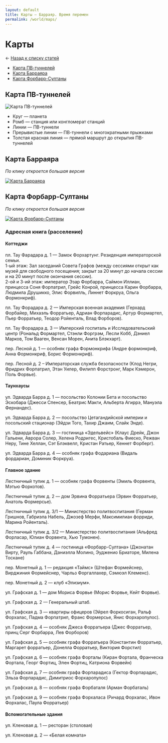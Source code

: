 ```yaml
---
layout: default
title: Карты — Барраяр. Время перемен
permalink: /world/maps/
---
```


# Карты

&larr; [Назад к списку статей](/world/)

- [Карта ПВ-туннелей](/world/maps/#section-1)
- [Карта Барраяра](/world/maps/#section-2)
- [Карта Форбарр-Султаны](/world/maps/#section-3)

## Карта ПВ-туннелей

<img src="https://img-fotki.yandex.ru/get/215222/21845812.b/0_192b41_71ff0152_orig" alt="Карта ПВ-туннелей">

- Круг — планета
- Ромб — станция или конгломерат станций
- Линии — ПВ-туннели
- Прерывистые линии — ПВ-туннели с многократными прыжками
- Толстая красная линия — прямой маршрут до открытия ПВ-туннелей

## Карта Барраяра

_По клику откроется большая версия_

<a href="https://img-fotki.yandex.ru/get/196365/21845812.b/0_192c5d_16a69271_orig" target="_blank"><img src="https://img-fotki.yandex.ru/get/196365/21845812.b/0_192c5d_16a69271_XL" alt="Карта Барраяра" /></a>

## Карта Форбарр-Султаны

_По клику откроется большая версия_

<a href="https://img-fotki.yandex.ru/get/228104/21845812.b/0_192c91_d2ab7993_orig"><img src="https://img-fotki.yandex.ru/get/228104/21845812.b/0_192c91_d2ab7993_XL" alt="Карта Форбарр-Султаны"></a>

### Адресная книга (расселение)

#### Коттеджи

пл. Тау Фарадара д. 1 — Замок Форхартунг. Резиденция императорской семьи.  
1-ый этаж: Зал заседаний Совета Графов (между сессиями открыт как музей для свободного посещения; закрыт за 20 минут до начала сессии и на 20 минут после окончания сессии).  
2-ой и 3-ий этаж: император Эзар Форбарра, Саймон Иллиан, принцесса Соня Форпатрил, Грейс Конрой, принцесса Карин Форбарра, Людмила Друшикко, Элис Форвилль, Линнет Форкруа, Ольга Формонкриф).

пл. Тау Форадара д. 2 — Имперская военная академия (Герхард Форбайер, Михаэль Форратьер, Адриан Форпарадис, Артур Формартел, Пьер Форратьер, Теодор Ройенталь, Влад Форборов).

пл. Тау Форадара д. 3 — Имперский госпиталь и Исследовательский центр (Рональд Формартел, Стэнли Форгрэм, Лесли Кобб, Дэниел Марков, Том Вааген, Венсан Морен, Анита Блэкхарт).

пер. Лесной д. 1 — особняк графа Формонкрифа (Андре формонкриф, Анна Формонкриф, Борис Формонкриф).

пер. Лесной д. 2 – Императорская служба безопасности (Клод Негри, Фридрих Форпатрил, Этан Уилер, Филипп Форстронг, Марк Кэмерон, Поль Форвье).

#### Таунхаусы

ул. Эдварда Барра д. 1 — посольство Колонии Бета и посольство Эскобара (Джесси Спенсер, Беатрис Макги, Альберта Агиррэ, Мануэла Фернандес).

ул. Эдварда Барра д. 2 — посольство Цетагандийской империи и посольский стационар (Эйдзи Того, Тахир Джаим, Слайк Энде).

ул. Эдварда Барра д. 3 — гостиница «Эдельвейс» (Клаус Дрейк, Джон Гальени, Аврора Солер, Хелена Родригес, Кристобаль Фиеско, Режван Неру, Тине Хеллан, Сэт Блэквелл, Кристан Ратьер, Кеннет Форберг).

ул. Эдварда Барра д. 4 — особняк графа Фодариана (Видаль фордариан, Доминик Форкруа).

#### Главное здание

Лестничный тупик д. 1 — особняк графа Форвенты (Эмиль Форвента, Мэтью Форкотов).

Лестничный тупик д. 2 — дом Эрвина Форратьера (Эрвин Форратьер, Анатоль Формерсье).

Лестничный тупик д. 3/1 — Министерство политвоспитания (Герман Гришнов, Габриэла Набель, Джозеф Мерфи, Максимилиан форриди, Марина Ройенталь).

Лестничный тупик д. 3/2 — Министерство  политвоспитания (Альфред Форласар, Юлиан Форвента, Хью Тумонен).

Лестничный тупик д. 4 — гостиница «Форбарр-Султана» (Джонатан Вирту, Рауль Габбана, Даниэлла Молино, Эудженио Бриаторе, Милена Тоскане)

пер. Монетный д. 1 — редакция «Таймс» (Штефан Формейснер, Вирджиния Формейснер, Чарльз Форгаллахер, Сэмюэл Клеменс).

пер. Монетный д. 2 — клуб «Элизиум».

ул. Графская д. 1 — дом Мориса Форвье (Морис Форвье, Кейт Форвье).

ул. Графская д. 2 — Генеральный штаб.

ул. Графская д. 3 — квартиры офицеров (Эйрел Форкосиган, Ральф Форхалас, Падма Форпатрил, Франс Формерсье, Янис Форхаропулос).

ул. Графская д. 4 — особняк Джеса Форратьера (Джес Форратьер, принц Серг Форбарра, Лев Форборов)

ул. Графская д. 5 — особняк графа Форратьера (Константин Форратьер, Маргарет форратьер, Донелла Форратьер, Виктория Форстил)

ул. Графская д. 6 — особняк графа Форталы (Киран Фортала, Франческа Фортала, Георг Фортиц, Элен Фортиц, Катриона Форвейн)

ул. Графская д. 7 — особняк графа Форпарадиса (Гектор Форпарадис, Эльза Форпарадис, Димитриос Форхаропулос)

ул. Графская д. 8 — особняк графа Форбаталя (Арман Форбаталь)

ул. Графская д. 9 — особняк графа Форхаласа (Ричард Форхалас, Ивон Форхалас, Паула Форратьер)

#### Вспомогательные здания

ул. Кленовая д. 1 — ресторан (столовая)

ул. Кленовая д. 2 — «Белая комната»
